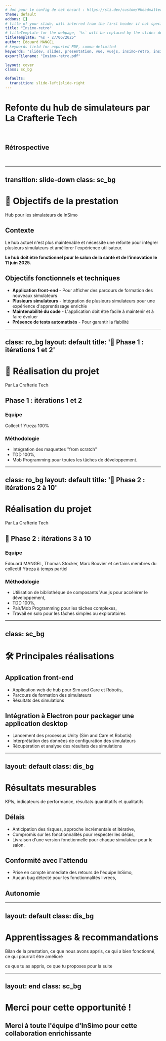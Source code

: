 ```yaml
---
# doc pour le config de cet encart : https://sli.dev/custom/#headmatter
theme: default
addons: []
# title of your slide, will inferred from the first header if not specified
title: "Insimo-retro"
# titleTemplate for the webpage, `%s` will be replaced by the slides deck's title
titleTemplate: "%s - 27/06/2025"
author: Edouard MANGEL
# keywords field for exported PDF, comma-delimited
keywords: "slidev, slides, presentation, vue, vuejs, insimo-retro, insimo, retro"
exportFilename: "Insimo-retro.pdf"

layout: cover
class: sc_bg

defaults:
  transition: slide-left|slide-right
---
```


# Refonte du hub de simulateurs par La Crafterie Tech
<br>

## Rétrospective
<br>


---
transition: slide-down
class: sc_bg
---

# 🎯 Objectifs de la prestation 
Hub pour les simulateurs de InSimo

## Contexte
Le hub actuel n'est plus maintenable et nécessite une refonte pour intégrer plusieurs simulateurs et améliorer l'expérience utilisateur.

**Le hub doit être fonctionnel pour le salon de la santé et de l'innovation le 11 juin 2025.**
<v-click>

## Objectifs fonctionnels et techniques 

</v-click>
<v-clicks>

- **Application front-end** - Pour afficher des parcours de formation des nouveaux simulateurs
- **Plusieurs simulateurs** - Intégration de plusieurs simulateurs pour une expérience d'apprentissage enrichie
- **Maintenabilité du code** - L'application doit être facile à maintenir et à faire évoluer
- **Présence de tests automatisés** - Pour garantir la fiabilité

</v-clicks>



---
class: ro_bg
layout: default
title: '📆 Phase 1 : itérations 1 et 2'
---

# 📆 Réalisation du projet 
Par La Crafterie Tech

## Phase 1 : itérations 1 et 2 

### Equipe 
Collectif Ytreza 100%

### Méthodologie 
<v-clicks>

- Intégration des maquettes "from scratch"
- TDD 100%,
- Mob Programming pour toutes les tâches de développement. 

</v-clicks>

---
class: ro_bg
layout: default
title: '📆 Phase 2 : itérations 2 à 10'
---

# Réalisation du projet 
Par La Crafterie Tech

## 📆 Phase 2 : itérations 3 à 10

### Equipe 

Edouard MANGEL, Thomas Stocker, Marc Bouvier et certains membres du collectif Ytreza à temps partiel 

<v-click>

### Méthodologie 
</v-click>

<v-clicks>

- Utilisation de bibliothèque de composants Vue.js pour accélérer le développement,
- TDD 100%, 
- Pair/Mob Programming pour les tâches complexes,
- Travail en solo pour les tâches simples ou exploratoires
</v-clicks>


---
class: sc_bg
---

# 🛠️ Principales réalisations 

<v-click>

## Application front-end
</v-click>
<v-clicks>

- Application web de hub pour Sim and Care et Robotis, 
- Parcours de formation des simulateurs
- Résultats des simulations

</v-clicks>
<v-click>

## Intégration à Electron pour packager une application desktop
</v-click>
<v-clicks>

- Lancement des processus Unity (Sim and Care et Robotis)
- Interprétation des données de configuration des simulateurs
- Récupération et analyse des résultats des simulations

</v-clicks>

---
layout: default
class: dis_bg
---

# Résultats mesurables 
KPIs, indicateurs de performance, résultats quantitatifs et qualitatifs

## Délais

- Anticipation des risques, approche incrémentale et itérative,
- Compromis sur les fonctionnalités pour respecter les délais,
- Livraison d'une version fonctionnelle pour chaque simulateur pour le salon. 

## Conformité avec l'attendu 

- Prise en compte immédiate des retours de l'équipe InSimo,
- Aucun bug détecté pour les fonctionnalités livrées,

## Autonomie 

---
layout: default
class: dis_bg
---

# Apprentissages & recommandations 
Bilan de la prestation, ce que nous avons appris, ce qui a bien fonctionné, ce qui pourrait être amélioré


ce que tu as appris, ce que tu proposes pour la suite



---
layout: end
class: sc_bg
---

# Merci pour cette opportunité !

## Merci à toute l'équipe d'InSimo pour cette collaboration enrichissante